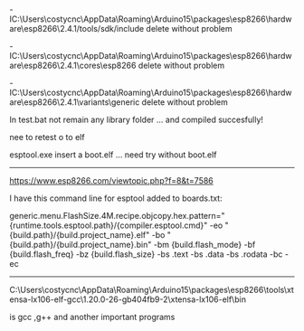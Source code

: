 -IC:\Users\costycnc\AppData\Roaming\Arduino15\packages\esp8266\hardware\esp8266\2.4.1/tools/sdk/include  delete without problem

-IC:\Users\costycnc\AppData\Roaming\Arduino15\packages\esp8266\hardware\esp8266\2.4.1\cores\esp8266 delete without problem

-IC:\Users\costycnc\AppData\Roaming\Arduino15\packages\esp8266\hardware\esp8266\2.4.1\variants\generic delete without problem

In test.bat not remain any library folder ... and compiled succesfully!

nee to retest o to elf

esptool.exe insert a boot.elf ... need try without boot.elf

----------------------------------------------------------------------------------------------------------

https://www.esp8266.com/viewtopic.php?f=8&t=7586

I have this command line for esptool added to boards.txt:

generic.menu.FlashSize.4M.recipe.objcopy.hex.pattern="{runtime.tools.esptool.path}/{compiler.esptool.cmd}" -eo "{build.path}/{build.project_name}.elf" -bo "{build.path}/{build.project_name}.bin" -bm {build.flash_mode} -bf {build.flash_freq} -bz {build.flash_size} -bs .text -bs .data -bs .rodata -bc -ec

-----------------------------------------------------------------------------------------------------------

C:\Users\costycnc\AppData\Roaming\Arduino15\packages\esp8266\tools\xtensa-lx106-elf-gcc\1.20.0-26-gb404fb9-2\xtensa-lx106-elf\bin 

is gcc ,g++ and another important programs


